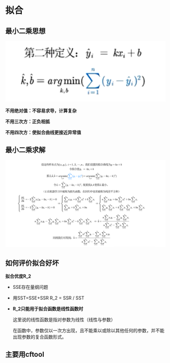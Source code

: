# 拟合

## 最小二乘思想

![](../images/mincheng.png)

**不用绝对值：不容易求导，计算复杂**

**不用三次方：正负相抵**

**不用四次方：使拟合曲线更接近异常值** 

## 最小二乘求解

![](../images/jiemin.png)

## 如何评价拟合好坏

**拟合优度R_2**

- SSE存在量纲问题

- 用SST=SSE+SSR  R_2 = SSR / SST

- **R_2只能用于拟合函数是线性函数时**
  
  这里说的线性函数是指对参数为线性（线性与参数）
  
  在函数中，参数仅以一次方出现，且不能乘以或除以其他任何的参数，并不能出现参数的复合函数形式。

## 主要用cftool
